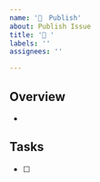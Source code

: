 ```yaml
---
name: '🚀　Publish'
about: Publish Issue
title: '🚀 '
labels: ''
assignees: ''

---
```


## Overview

*

## Tasks

- [ ]